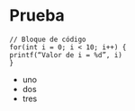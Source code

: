 # Prueba
```
// Bloque de código
for(int i = 0; i < 10; i++) {
printf(“Valor de i = %d”, i)
}
```
- uno
- dos
- tres
